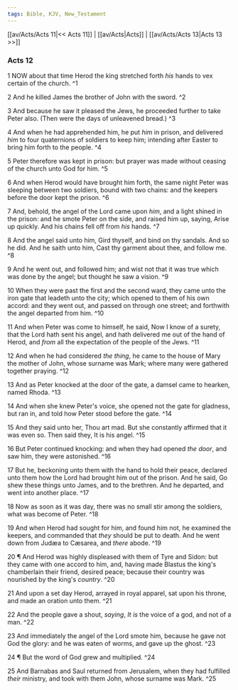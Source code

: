 ```yaml
---
tags: Bible, KJV, New_Testament
---
```


[[av/Acts/Acts 11|<< Acts 11]] | [[av/Acts|Acts]] | [[av/Acts/Acts 13|Acts 13 >>]]

### Acts 12

1 NOW about that time Herod the king stretched forth _his_ hands to vex certain of the church. ^1

2 And he killed James the brother of John with the sword. ^2

3 And because he saw it pleased the Jews, he proceeded further to take Peter also. (Then were the days of unleavened bread.) ^3

4 And when he had apprehended him, he put _him_ in prison, and delivered _him_ to four quaternions of soldiers to keep him; intending after Easter to bring him forth to the people. ^4

5 Peter therefore was kept in prison: but prayer was made without ceasing of the church unto God for him. ^5

6 And when Herod would have brought him forth, the same night Peter was sleeping between two soldiers, bound with two chains: and the keepers before the door kept the prison. ^6

7 And, behold, the angel of the Lord came upon _him_, and a light shined in the prison: and he smote Peter on the side, and raised him up, saying, Arise up quickly. And his chains fell off from _his_ hands. ^7

8 And the angel said unto him, Gird thyself, and bind on thy sandals. And so he did. And he saith unto him, Cast thy garment about thee, and follow me. ^8

9 And he went out, and followed him; and wist not that it was true which was done by the angel; but thought he saw a vision. ^9

10 When they were past the first and the second ward, they came unto the iron gate that leadeth unto the city; which opened to them of his own accord: and they went out, and passed on through one street; and forthwith the angel departed from him. ^10

11 And when Peter was come to himself, he said, Now I know of a surety, that the Lord hath sent his angel, and hath delivered me out of the hand of Herod, and _from_ all the expectation of the people of the Jews. ^11

12 And when he had considered _the_ _thing_, he came to the house of Mary the mother of John, whose surname was Mark; where many were gathered together praying. ^12

13 And as Peter knocked at the door of the gate, a damsel came to hearken, named Rhoda. ^13

14 And when she knew Peter's voice, she opened not the gate for gladness, but ran in, and told how Peter stood before the gate. ^14

15 And they said unto her, Thou art mad. But she constantly affirmed that it was even so. Then said they, It is his angel. ^15

16 But Peter continued knocking: and when they had opened _the_ _door_, and saw him, they were astonished. ^16

17 But he, beckoning unto them with the hand to hold their peace, declared unto them how the Lord had brought him out of the prison. And he said, Go shew these things unto James, and to the brethren. And he departed, and went into another place. ^17

18 Now as soon as it was day, there was no small stir among the soldiers, what was become of Peter. ^18

19 And when Herod had sought for him, and found him not, he examined the keepers, and commanded that _they_ should be put to death. And he went down from Judæa to Cæsarea, and _there_ abode. ^19

20 ¶ And Herod was highly displeased with them of Tyre and Sidon: but they came with one accord to him, and, having made Blastus the king's chamberlain their friend, desired peace; because their country was nourished by the king's _country_. ^20

21 And upon a set day Herod, arrayed in royal apparel, sat upon his throne, and made an oration unto them. ^21

22 And the people gave a shout, _saying_, _It_ _is_ the voice of a god, and not of a man. ^22

23 And immediately the angel of the Lord smote him, because he gave not God the glory: and he was eaten of worms, and gave up the ghost. ^23

24 ¶ But the word of God grew and multiplied. ^24

25 And Barnabas and Saul returned from Jerusalem, when they had fulfilled _their_ ministry, and took with them John, whose surname was Mark. ^25
